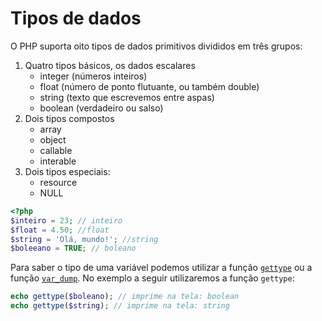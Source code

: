# Tipos de dados 

O PHP suporta oito tipos de dados primitivos divididos em três grupos:

1.  Quatro tipos básicos, os dados escalares
    - integer (números inteiros)
    - float (número de ponto flutuante, ou também double)
    - string (texto que escrevemos entre aspas)
    - boolean (verdadeiro ou salso)
2.  Dois tipos compostos
    - array
    - object
    - callable
    - interable
3.  Dois tipos especiais:
    - resource
    - NULL
 ```php
<?php
$inteiro = 23; // inteiro
$float = 4.50; //float
$string = 'Olá, mundo!'; //string
$boleeano = TRUE; // boleano
``` 

Para saber o tipo de uma variável podemos utilizar a função [`gettype`](https://www.php.net/manual/en/function.gettype) ou a função [`var_dump`](https://php.net/var_dump). No exemplo a seguir utilizaremos a função `gettype`: 
```php
echo gettype($boleano); // imprime na tela: boolean
echo gettype($string); // imprime na tela: string
```
